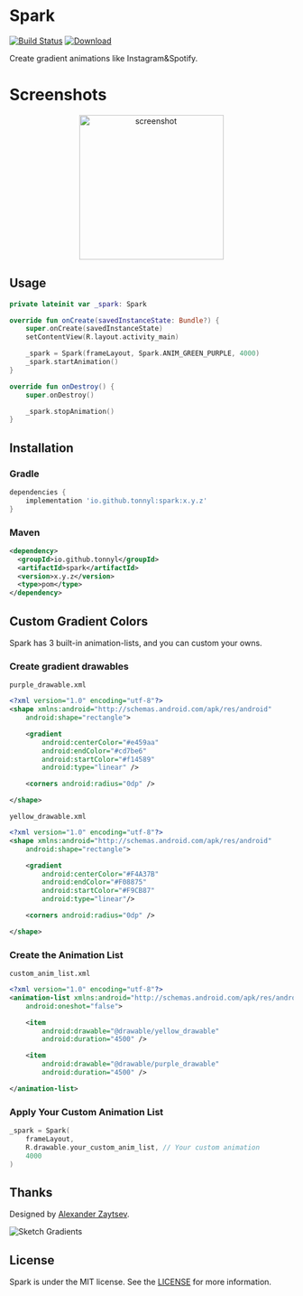 # Spark
[![Build Status](https://travis-ci.org/TonnyL/Spark.svg?branch=master)](https://travis-ci.org/TonnyL/Spark)
[![Download](https://api.bintray.com/packages/tonnyl/maven/spark/images/download.svg) ](https://bintray.com/tonnyl/maven/spark/_latestVersion)

Create gradient animations like Instagram&Spotify.

# Screenshots
<div align="center">
	<img src="./art/spark.gif" width="256" alt="screenshot">
</div>

## Usage
```kotlin
private lateinit var _spark: Spark

override fun onCreate(savedInstanceState: Bundle?) {
    super.onCreate(savedInstanceState)
    setContentView(R.layout.activity_main)

    _spark = Spark(frameLayout, Spark.ANIM_GREEN_PURPLE, 4000)
    _spark.startAnimation()
}

override fun onDestroy() {
    super.onDestroy()

    _spark.stopAnimation()
}
```

## Installation
### Gradle
```gradle
dependencies {
    implementation 'io.github.tonnyl:spark:x.y.z'
}
```

### Maven
```xml
<dependency>
  <groupId>io.github.tonnyl</groupId>
  <artifactId>spark</artifactId>
  <version>x.y.z</version>
  <type>pom</type>
</dependency>
```

## Custom Gradient Colors
Spark has 3 built-in animation-lists, and you can custom your owns.

### Create gradient drawables
`purple_drawable.xml`

```xml
<?xml version="1.0" encoding="utf-8"?>
<shape xmlns:android="http://schemas.android.com/apk/res/android"
    android:shape="rectangle">

    <gradient
        android:centerColor="#e459aa"
        android:endColor="#cd7be6"
        android:startColor="#f14589"
        android:type="linear" />

    <corners android:radius="0dp" />

</shape>
```

`yellow_drawable.xml`

```xml
<?xml version="1.0" encoding="utf-8"?>
<shape xmlns:android="http://schemas.android.com/apk/res/android"
    android:shape="rectangle">

    <gradient
        android:centerColor="#F4A37B"
        android:endColor="#F08875"
        android:startColor="#F9CB87"
        android:type="linear"/>

    <corners android:radius="0dp" />

</shape>
```

### Create the Animation List
`custom_anim_list.xml`

```xml
<?xml version="1.0" encoding="utf-8"?>
<animation-list xmlns:android="http://schemas.android.com/apk/res/android"
    android:oneshot="false">

    <item
        android:drawable="@drawable/yellow_drawable"
        android:duration="4500" />

    <item
        android:drawable="@drawable/purple_drawable"
        android:duration="4500" />

</animation-list>
```

### Apply Your Custom Animation List
```kotlin
_spark = Spark(
    frameLayout,
    R.drawable.your_custom_anim_list, // Your custom animation
    4000
)
```

## Thanks

Designed by [Alexander Zaytsev](https://dribbble.com/anwaltzzz).

![Sketch Gradients](./art/Sketch_Gradients.png)

## License
Spark is under the MIT license. See the [LICENSE](LICENSE) for more information.